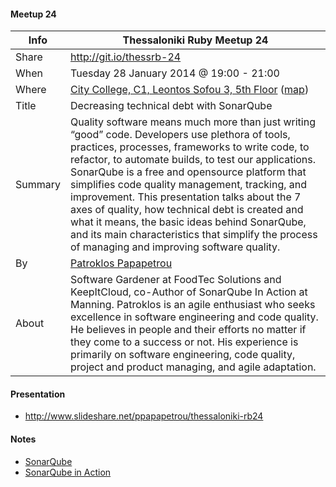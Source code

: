 #### Meetup 24

| Info         | Thessaloniki Ruby Meetup 24 |
| ------------ | --------------------------- |
| Share        | http://git.io/thessrb-24 |
| When         | Tuesday 28 January 2014 @ 19:00 - 21:00 |
| Where        | [City College, C1, Leontos Sofou 3, 5th Floor](http://tinyurl.com/ldpoy8s) ([map](http://goo.gl/maps/Qec7e)) |
| Title        | Decreasing technical debt with SonarQube |
| Summary      | Quality software means much more than just writing “good” code. Developers use plethora of tools, practices, processes, frameworks to write code, to refactor, to automate builds, to test our applications. SonarQube is a free and opensource platform  that simplifies code quality management, tracking, and improvement. This presentation talks about the 7 axes of quality, how technical debt is created and what it means, the basic ideas behind SonarQube, and its main characteristics that simplify the process of managing and improving software quality. |
| By           | [Patroklos Papapetrou](https://github.com/ppapapetrou76) |
| About        | Software Gardener at FoodTec Solutions and KeepItCloud, co-Author of SonarQube In Action at Manning. Patroklos is an agile enthusiast who seeks excellence in software engineering and code quality. He believes in people and their efforts no matter if they come to a success or not. His experience is primarily on software engineering, code quality, project and product managing, and agile adaptation. |

#### Presentation

* http://www.slideshare.net/ppapapetrou/thessaloniki-rb24

#### Notes

* [SonarQube](http://www.sonarqube.org/)
* [SonarQube in Action](http://affiliate.manning.com/idevaffiliate.php?id=1233_299)
